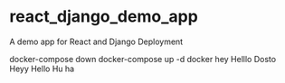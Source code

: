 # react_django_demo_app
A demo app for React and Django Deployment

docker-compose down
docker-compose up -d
docker hey
Helllo Dosto 
Heyy Hello Hu ha
